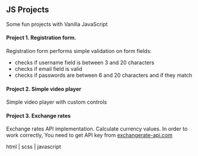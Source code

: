 ## JS Projects

Some fun projects with Vanilla JavaScript

#### Project 1. Registration form.
Registration form performs simple validation on form fields:
- checks if username field is between 3 and 20 characters
- checks if email field is valid
- checks if passwords are between 6 and 20 characters and if they match

#### Project 2. Simple video player
Simple video player with custom controls

#### Project 3. Exchange rates
Exchange rates API implementation. Calculate currency values. In order to work correctly, 
You need to get API key from [exchangerate-api.com](https://www.exchangerate-api.com)


html | scss | javascript 